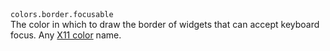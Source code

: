 <tr>
    <td>
        <code>colors.border.focusable</code>
        <br />
        The color in which to draw the border of widgets that can accept keyboard focus.
    </td>
    <td>Any <a href="https://en.wikipedia.org/wiki/X11_color_names">X11 color</a> name.</td>
</tr>